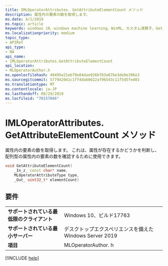 ```yaml
---
title: IMLOperatorAttributes. GetAttributeElementCount メソッド
description: 属性内の要素の数を取得します。
ms.date: 4/1/2019
ms.topic: article
keywords: windows 10、windows machine learning、WinML、カスタム演算子、GetAttributeElementCount
ms.localizationpriority: medium
topic_type:
- APIRef
api_type:
- NA
api_name:
- IMLOperatorAttributes.GetAttributeElementCount
api_location:
- MLOperatorAuthor.h
ms.openlocfilehash: 49495e21eb79e04dae926bf03e67be3de0e396e3
ms.sourcegitcommit: 577942041c1ff4da60d22af96543c11f5d5fe401
ms.translationtype: MT
ms.contentlocale: ja-JP
ms.lasthandoff: 08/29/2019
ms.locfileid: "70157046"
---
```

# <a name="imloperatorattributesgetattributeelementcount-method"></a>IMLOperatorAttributes. GetAttributeElementCount メソッド

属性内の要素の数を取得します。 これは、属性が存在するかどうかを判断し、配列型の属性内の要素の数を確認するために使用できます。

```cpp
void GetAttributeElementCount(
    _In_z_ const char* name,
    MLOperatorAttributeType type,
    _Out_ uint32_t* elementCount)
```

## <a name="requirements"></a>要件

| | |
|-|-|
| **サポートされている最低限のクライアント** | Windows 10、ビルド17763 |
| **サポートされている最小サーバー** | デスクトップエクスペリエンスを備えた Windows Server 2019 |
| **項目** | MLOperatorAuthor. h |

[!INCLUDE [help](../../includes/get-help.md)]
